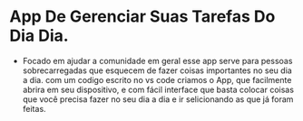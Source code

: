 # App  De Gerenciar Suas Tarefas Do Dia Dia.
- Focado em ajudar a comunidade em geral esse app serve para pessoas sobrecarregadas que esquecem de fazer coisas importantes no seu dia a dia.
com um codigo escrito no vs code criamos o App, que facilmente abrira em seu dispositivo, e com fácil interface que basta colocar coisas que você precisa fazer no seu dia a dia e ir selicionando as que já foram feitas.

